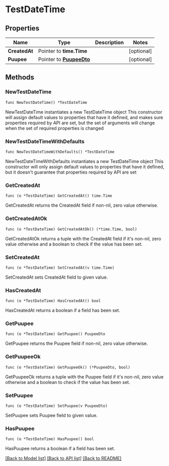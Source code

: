 # TestDateTime

## Properties

Name | Type | Description | Notes
------------ | ------------- | ------------- | -------------
**CreatedAt** | Pointer to **time.Time** |  | [optional] 
**Puupee** | Pointer to [**PuupeeDto**](PuupeeDto.md) |  | [optional] 

## Methods

### NewTestDateTime

`func NewTestDateTime() *TestDateTime`

NewTestDateTime instantiates a new TestDateTime object
This constructor will assign default values to properties that have it defined,
and makes sure properties required by API are set, but the set of arguments
will change when the set of required properties is changed

### NewTestDateTimeWithDefaults

`func NewTestDateTimeWithDefaults() *TestDateTime`

NewTestDateTimeWithDefaults instantiates a new TestDateTime object
This constructor will only assign default values to properties that have it defined,
but it doesn't guarantee that properties required by API are set

### GetCreatedAt

`func (o *TestDateTime) GetCreatedAt() time.Time`

GetCreatedAt returns the CreatedAt field if non-nil, zero value otherwise.

### GetCreatedAtOk

`func (o *TestDateTime) GetCreatedAtOk() (*time.Time, bool)`

GetCreatedAtOk returns a tuple with the CreatedAt field if it's non-nil, zero value otherwise
and a boolean to check if the value has been set.

### SetCreatedAt

`func (o *TestDateTime) SetCreatedAt(v time.Time)`

SetCreatedAt sets CreatedAt field to given value.

### HasCreatedAt

`func (o *TestDateTime) HasCreatedAt() bool`

HasCreatedAt returns a boolean if a field has been set.

### GetPuupee

`func (o *TestDateTime) GetPuupee() PuupeeDto`

GetPuupee returns the Puupee field if non-nil, zero value otherwise.

### GetPuupeeOk

`func (o *TestDateTime) GetPuupeeOk() (*PuupeeDto, bool)`

GetPuupeeOk returns a tuple with the Puupee field if it's non-nil, zero value otherwise
and a boolean to check if the value has been set.

### SetPuupee

`func (o *TestDateTime) SetPuupee(v PuupeeDto)`

SetPuupee sets Puupee field to given value.

### HasPuupee

`func (o *TestDateTime) HasPuupee() bool`

HasPuupee returns a boolean if a field has been set.


[[Back to Model list]](../README.md#documentation-for-models) [[Back to API list]](../README.md#documentation-for-api-endpoints) [[Back to README]](../README.md)


